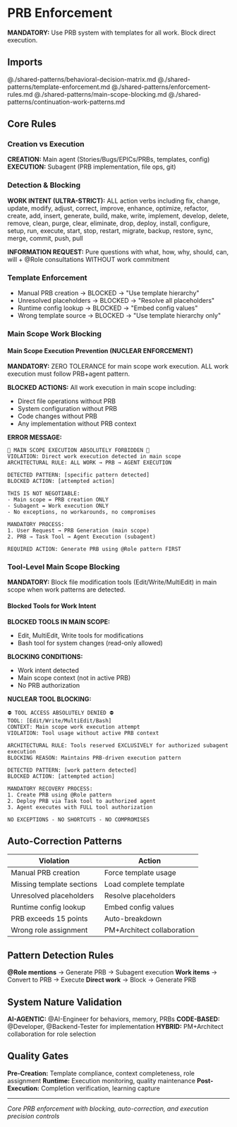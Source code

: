 # PRB Enforcement

**MANDATORY:** Use PRB system with templates for all work. Block direct execution.

## Imports
@./shared-patterns/behavioral-decision-matrix.md
@./shared-patterns/template-enforcement.md
@./shared-patterns/enforcement-rules.md
@./shared-patterns/main-scope-blocking.md
@./shared-patterns/continuation-work-patterns.md

## Core Rules

### Creation vs Execution
**CREATION:** Main agent (Stories/Bugs/EPICs/PRBs, templates, config)
**EXECUTION:** Subagent (PRB implementation, file ops, git)

### Detection & Blocking
**WORK INTENT (ULTRA-STRICT):** ALL action verbs including fix, change, update, modify, adjust, correct, improve, enhance, optimize, refactor, create, add, insert, generate, build, make, write, implement, develop, delete, remove, clean, purge, clear, eliminate, drop, deploy, install, configure, setup, run, execute, start, stop, restart, migrate, backup, restore, sync, merge, commit, push, pull

**INFORMATION REQUEST:** Pure questions with what, how, why, should, can, will + @Role consultations WITHOUT work commitment

### Template Enforcement
- Manual PRB creation → BLOCKED → "Use template hierarchy"
- Unresolved placeholders → BLOCKED → "Resolve all placeholders" 
- Runtime config lookup → BLOCKED → "Embed config values"
- Wrong template source → BLOCKED → "Use template hierarchy only"

### Main Scope Work Blocking

#### Main Scope Execution Prevention (NUCLEAR ENFORCEMENT)
**MANDATORY:** ZERO TOLERANCE for main scope work execution. ALL work execution must follow PRB+agent pattern.

**BLOCKED ACTIONS:** All work execution in main scope including:
- Direct file operations without PRB
- System configuration without PRB
- Code changes without PRB
- Any implementation without PRB context

**ERROR MESSAGE:**
```
🚫 MAIN SCOPE EXECUTION ABSOLUTELY FORBIDDEN 🚫
VIOLATION: Direct work execution detected in main scope
ARCHITECTURAL RULE: ALL WORK → PRB → AGENT EXECUTION

DETECTED PATTERN: [specific pattern detected]
BLOCKED ACTION: [attempted action]

THIS IS NOT NEGOTIABLE:
- Main scope = PRB creation ONLY
- Subagent = Work execution ONLY
- No exceptions, no workarounds, no compromises

MANDATORY PROCESS:
1. User Request → PRB Generation (main scope)
2. PRB → Task Tool → Agent Execution (subagent)

REQUIRED ACTION: Generate PRB using @Role pattern FIRST
```

### Tool-Level Main Scope Blocking

**MANDATORY:** Block file modification tools (Edit/Write/MultiEdit) in main scope when work patterns are detected.

#### Blocked Tools for Work Intent
**BLOCKED TOOLS IN MAIN SCOPE:**
- Edit, MultiEdit, Write tools for modifications
- Bash tool for system changes (read-only allowed)

**BLOCKING CONDITIONS:**
- Work intent detected
- Main scope context (not in active PRB)
- No PRB authorization

**NUCLEAR TOOL BLOCKING:**
```
⛔ TOOL ACCESS ABSOLUTELY DENIED ⛔
TOOL: [Edit/Write/MultiEdit/Bash]
CONTEXT: Main scope work execution attempt
VIOLATION: Tool usage without active PRB context

ARCHITECTURAL RULE: Tools reserved EXCLUSIVELY for authorized subagent execution
BLOCKING REASON: Maintains PRB-driven execution pattern

DETECTED PATTERN: [work pattern detected]
BLOCKED ACTION: [attempted action]

MANDATORY RECOVERY PROCESS:
1. Create PRB using @Role pattern
2. Deploy PRB via Task tool to authorized agent
3. Agent executes with FULL tool authorization

NO EXCEPTIONS - NO SHORTCUTS - NO COMPROMISES
```

## Auto-Correction Patterns

| Violation | Action |
|-----------|--------|
| Manual PRB creation | Force template usage |
| Missing template sections | Load complete template |
| Unresolved placeholders | Resolve placeholders |
| Runtime config lookup | Embed config values |
| PRB exceeds 15 points | Auto-breakdown |
| Wrong role assignment | PM+Architect collaboration |

## Pattern Detection Rules

**@Role mentions** → Generate PRB → Subagent execution
**Work items** → Convert to PRB → Execute
**Direct work** → Block → Generate PRB

## System Nature Validation

**AI-AGENTIC:** @AI-Engineer for behaviors, memory, PRBs
**CODE-BASED:** @Developer, @Backend-Tester for implementation
**HYBRID:** PM+Architect collaboration for role selection

## Quality Gates

**Pre-Creation:** Template compliance, context completeness, role assignment
**Runtime:** Execution monitoring, quality maintenance
**Post-Execution:** Completion verification, learning capture

---
*Core PRB enforcement with blocking, auto-correction, and execution precision controls*

